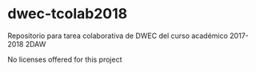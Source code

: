 # dwec-tcolab2018
Repositorio para tarea colaborativa de DWEC del curso académico 2017-2018 2DAW

No licenses offered for this project
